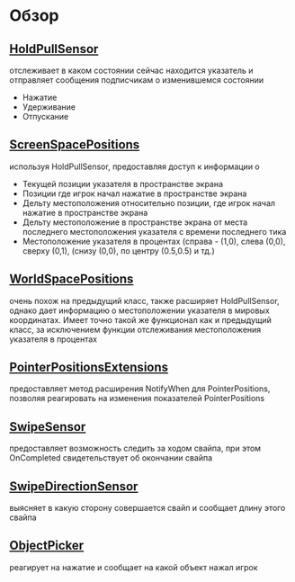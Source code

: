 # Обзор
## [HoldPullSensor](HoldPullSensor.cs) 
отслеживает в каком состоянии сейчас находится указатель и отправляет сообщения подписчикам о изменившемся состоянии
- Нажатие
- Удерживание
- Отпускание

## [ScreenSpacePositions](PointerPositions/ScreenSpacePositions.cs) 
используя HoldPullSensor, предоставляя доступ к информации о
- Текущей позиции указателя в пространстве экрана
- Позиции где игрок начал нажатие в пространстве экрана
- Дельту местоположения относительно позиции, где игрок начал нажатие в пространстве экрана
- Дельту местоположение в пространстве экрана от места последнего местоположения указателя с времени последнего тика
- Местоположение указателя в процентах (справа - (1,0), слева (0,0), сверху (0,1), (снизу (0,0), по центру (0.5,0.5) и тд.)

## [WorldSpacePositions](PointerPositions/WorldSpacePositions.cs) 
очень похож на предыдущий класс, также расширяет HoldPullSensor, однако дает информацию о местоположении указателя в мировых координатах. 
Имеет точно такой же функционал как и предыдущий класс, за исключением функции отслеживания местоположения указателя в процентах

## [PointerPositionsExtensions](PointerPositions/PointerPositionsExtensions.cs) 
предоставляет метод расширения NotifyWhen для PointerPositions, позволяя реагировать на изменения показателей PointerPositions

## [SwipeSensor](Swipes/SwipeSensor.cs) 
предоставляет возможность следить за ходом свайпа, при этом OnCompleted свидетельствует об окончании свайпа

## [SwipeDirectionSensor](Swipes/SwipeDirectionSensor.cs) 
выясняет в какую сторону совершается свайп и сообщает длину этого свайпа

## [ObjectPicker](ObjectPicker.cs) 
реагирует на нажатие и сообщает на какой объект нажал игрок
